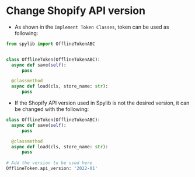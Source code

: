 # Change Shopify API version
- As shown in the `Implement Token Classes`, token can be used as following:
```python
from spylib import OfflineTokenABC


class OfflineToken(OfflineTokenABC):
  async def save(self):
      pass

  @classmethod
  async def load(cls, store_name: str):
      pass
```

- If the Shopify API version used in Spylib is not the desired version, it can be changed with the following:
```python
class OfflineToken(OfflineTokenABC):
  async def save(self):
      pass

  @classmethod
  async def load(cls, store_name: str):
      pass
      
# Add the version to be used here
OfflineToken.api_version: '2022-01'
```
